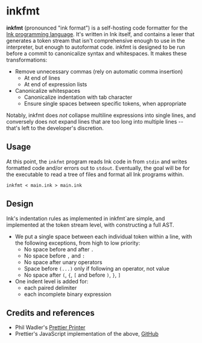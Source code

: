 # inkfmt

**inkfmt** (pronounced "ink format") is a self-hosting code formatter for the [Ink programming language](https://github.com/thesephist/ink). It's written in Ink itself, and contains a lexer that generates a token stream that isn't comprehensive enough to use in the interpreter, but enough to autoformat code. inkfmt is designed to be run before a commit to canonicalize syntax and whitespaces. It makes these transformations:

- Remove unnecessary commas (rely on automatic comma insertion)
	- At end of lines
	- At end of expression lists
- Canonicalize whitespaces
    - Canonicalize indentation with tab character
    - Ensure single spaces between specific tokens, when appropriate

Notably, inkfmt does _not_ collapse multiline expressions into single lines, and conversely does not expand lines that are too long into multiple lines -- that's left to the developer's discretion.

## Usage

At this point, the `inkfmt` program reads Ink code in from `stdin` and writes formatted code and/or errors out to `stdout`. Eventually, the goal will be for the executable to read a tree of files and format all Ink programs within.

```
inkfmt < main.ink > main.ink
```

## Design

Ink's indentation rules as implemented in inkfmt`are simple, and implemented at the token stream level, with constructing a full AST.

- We put a single space between each individual token within a line, with the following exceptions, from high to low priority:
	- No space before and after `.`
	- No space before `,` and `:`
	- No space after unary operators
	- Space before `(...)` only if following an operator, not value
	- No space after `(`, `{`, `[` and before `)`, `}`, `]` 
- One indent level is added for:
	- each paired delimiter
	- each incomplete binary expression

## Credits and references

- Phil Wadler's [Prettier Printer](https://homepages.inf.ed.ac.uk/wadler/papers/prettier/prettier.pdf)
- Prettier's JavaScript implementation of the above, [GitHub](https://github.com/prettier/prettier-printer)
